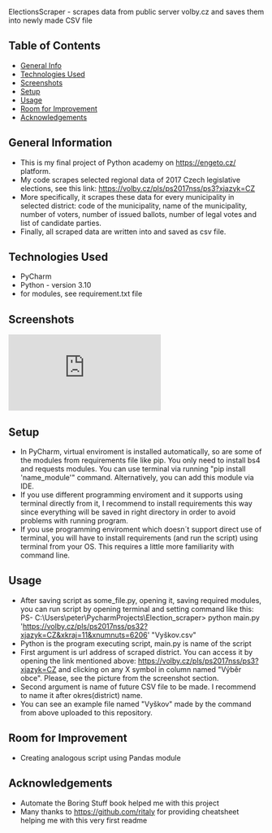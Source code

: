 ElectionsScraper - scrapes data from public server volby.cz and saves them into newly made CSV file 

## Table of Contents
* [General Info](#general-information)
* [Technologies Used](#technologies-used)
* [Screenshots](#screenshots)
* [Setup](#setup)
* [Usage](#usage)
* [Room for Improvement](#room-for-improvement)
* [Acknowledgements](#acknowledgements)



## General Information
- This is my final project of Python academy on https://engeto.cz/ platform.
- My code scrapes selected regional data of 2017 Czech legislative elections, see this link: https://volby.cz/pls/ps2017nss/ps3?xjazyk=CZ
- More specifically, it scrapes these data for every municipality in selected district: code of the municipality, name of the municipality, number of voters, number of issued ballots, number of legal votes and list of candidate parties.
- Finally, all scraped data are written into and saved as csv file.



## Technologies Used
- PyCharm
- Python - version 3.10
- for modules, see requirement.txt file


## Screenshots
![Example screenshot](https://github.com/PetaGb/ElectionsScraper/blob/main/volby_2017.odg)



## Setup
- In PyCharm, virtual enviroment is installed automatically, so are some of the modules from requirements file like pip. You only need to install bs4 and requests modules. You can use terminal via running  "pip install 'name_module'" command. Alternatively, you can add this module via IDE.
- If you use different programming enviroment and it supports using terminal directly from it, I recommend to install requirements this way since everything will be saved in right directory in order to avoid problems with running program.
- If you use programming enviroment which doesn´t support direct use of terminal, you will have to install requirements (and run the script) using terminal from your OS. This requires a little more familiarity with command line.


## Usage
- After saving script as some_file.py, opening it, saving required modules, you can run script by opening terminal and setting command like this: PS- C:\Users\peter\PycharmProjects\Election_scraper> python main.py 'https://volby.cz/pls/ps2017nss/ps32?xjazyk=CZ&xkraj=11&xnumnuts=6206' "Vyškov.csv"
- Python is the program executing script, main.py is name of the script
- First argument is url address of scraped district. You can access it by opening the link mentioned above: https://volby.cz/pls/ps2017nss/ps3?xjazyk=CZ and clicking on any X symbol in column named  "Výběr obce". Please, see the picture from the screenshot section.
- Second argument is name of future CSV file to be made. I recommend to name it after okres(district) name. 
- You can see an example file named "Vyškov" made by the command from above uploaded to this repository.

## Room for Improvement
- Creating analogous script using Pandas module

## Acknowledgements
- Automate the Boring Stuff book helped me with this project
- Many thanks to https://github.com/ritaly for providing cheatsheet helping me with this very first readme
